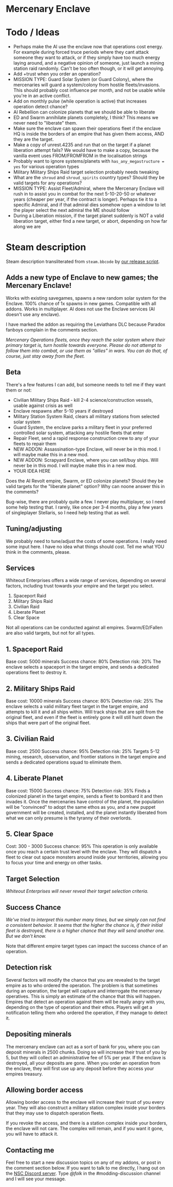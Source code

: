 # Mercenary Enclave

# Todo / Ideas
- Perhaps make the AI use the enclave now that operations cost energy. For example during forced truce periods where they cant attack someone they want to attack, or if they simply have too much energy laying around, and a negative opinion of someone, just launch a mining station raid randomly. Can't be too often though, or it will get annoying.
- Add +trust when you order an operation?
- MISSION TYPE: Guard Solar System (or Guard Colony), where the mercenaries will guard a system/colony from hostile fleets/invasions. This should probably cost influence per month, and not be usable while you're in an active conflict.
- Add on monthly pulse (while operation is active) that increases operation detect chance?
- AI Rebellion can colonize planets that we should be able to liberate
- ED and Swarm annihilate planets completely, I think? This means we never need to "liberate" them.
- Make sure the enclave can spawn their operations fleet if the enclave HQ is inside the borders of an empire that has given them access, AND they are the target.
- Make a copy of unrest.4235 and run that on the target if a planet liberation attempt fails? We would have to make a copy, because the vanilla event uses FROM/FROMFROM in the localisation strings
- Probably want to ignore systems/planets with `has_any_megastructure = yes` for various operation types
- Military Military Ships Raid target selection probably needs tweaking
- What are the `shroud` and `shroud_spirits` country types? Should they be valid targets for any operations?
- MISSION TYPE: Assist Fleet/Admiral, where the Mercenary Enclave will rush in to assist you in combat for the next 5-10-20-50 or whatever years (cheaper per year, if the contract is longer). Perhaps tie it to a specific Admiral, and if that admiral dies somehow open a window to let the player select the next admiral the ME should follow
- During a Liberation mission, if the target planet suddenly is NOT a valid liberation target, either find a new target, or abort, depending on how far along we are

# Steam description

[//]: # (start)
Steam description transliterated from `steam.bbcode` by [our release script](https://raw.githubusercontent.com/stellaris-mods/scripts/master/stlrel).

## **Adds a new type of Enclave to new games; the Mercenary Enclave\!**
Works with existing savegames, spawns a new random solar system for the Enclave\.
100% chance of 1x spawns in new games\.
Compatible with all addons\.
Works in multiplayer\.
AI does not use the Enclave services (AI doesn't use any enclave)\.

I have marked the addon as requiring the Leviathans DLC because Paradox fanboys complain in the comments section\.

_Mercenary Operations fleets, once they reach the solar system where their primary target is, turn hostile towards everyone\. Please do not attempt to follow them into combat, or use them as "allies" in wars\. You can do that, of course, just stay away from the fleet\._

## Beta
There's a few features I can add, but someone needs to tell me if they want them or not:

* Civilian Military Ships Raid \- kill 2\-4 science/construction vessels, usable against crisis as well
* Enclave respawns after 5\-10 years if destroyed
* Military Station System Raid, clears all military stations from selected solar system
* Guard System, the enclave parks a military fleet in your preferred controlled solar system, attacking any hostile fleets that enter
* Repair Fleet, send a rapid response construction crew to any of your fleets to repair them
* NEW ADDON: Assassination\-type Enclave, will never be in this mod\. I will maybe make this in a new mod\.
* NEW ADDON: Scrapyard Enclave, where you can sell/buy ships\. Will never be in this mod\. I will maybe make this in a new mod\.
* YOUR IDEA HERE


Does the AI Revolt empire, Swarm, or ED colonize planets? Should they be valid targets for the "liberate planet" option? Why can noone answer this in the comments?

Bug\-wise, there are probably quite a few\. I never play multiplayer, so I need some help testing that\. I rarely, like once per 3\-4 months, play a few years of singleplayer Stellaris, so I need help testing that as well\.

## Tuning/adjusting
We probably need to tune/adjust the costs of some operations\. I really need some input here\. I have no idea what things should cost\. Tell me what YOU think in the comments, please\.

## Services
Whiteout Enterprises offers a wide range of services, depending on several factors, including trust towards your empire and the target you select\.

1. Spaceport Raid
1. Military Ships Raid
1. Civilian Raid
1. Liberate Planet
1. Clear Space



Not all operations can be conducted against all empires\. Swarm/ED/Fallen are also valid targets, but not for all types\.

## 1\. Spaceport Raid
Base cost: 5000 minerals
Success chance: 80%
Detection risk: 20%
The enclave selects a spaceport in the target empire, and sends a dedicated operations fleet to destroy it\.

## 2\. Military Ships Raid
Base cost: 10000 minerals
Success chance: 80%
Detection risk: 25%
The enclave selects a valid military fleet target in the target empire, and attempts to kill it and all ships within\. Will track ships that are split from the original fleet, and even if the fleet is entirely gone it will still hunt down the ships that were part of the original fleet\.

## 3\. Civilian Raid
Base cost: 2500
Success chance: 95%
Detection risk: 25%
Targets 5\-12 mining, research, observation, and frontier stations in the target empire and sends a dedicated operations squad to eliminate them\.

## 4\. Liberate Planet
Base cost: 15000
Success chance: 75%
Detection risk: 35%
Finds a colonized planet in the target empire, sends a fleet to bombard it and then invades it\. Once the mercenaries have control of the planet, the population will be "convinced" to adopt the same ethos as you, and a new puppet government will be created, installed, and the planet instantly liberated from what we can only presume is the tyranny of their overlords\.

## 5\. Clear Space
Cost: 300 \- 3000
Success chance: 95%
This operation is only available once you reach a certain trust level with the enclave\. They will dispatch a fleet to clear out space monsters around inside your territories, allowing you to focus your time and energy on other tasks\.

## Target Selection
_Whiteout Enterprises will never reveal their target selection criteria\._

## Success Chance
_We've tried to interpret this number many times, but we simply can not find a consistent behavior\. It seems that the higher the chance is, if their initial fleet is destroyed, there is a higher chance that they will send another one\.
But we don't know\._

Note that different empire target types can impact the success chance of an operation\.

## Detection risk
Several factors will modify the chance that you are revealed to the target empire as to who ordered the operation\. The problem is that sometimes during an operation, the target will capture and interrogate the mercenary operatives\. This is simply an estimate of the chance that this will happen\.
Empires that detect an operation against them will be really angry with you, depending on the type of operation and their ethos\.
Players will get a notification telling them who ordered the operation, if they manage to detect it\.

## Depositing minerals
The mercenary enclave can act as a sort of bank for you, where you can deposit minerals in 2500 chunks\. Doing so will increase their trust of you by 5, but they will collect an administrative fee of 5% per year\.
If the enclave is destroyed, all your deposits are gone\.
When you order an operation from the enclave, they will first use up any deposit before they access your empires treasury\.

## Allowing border access
Allowing border access to the enclave will increase their trust of you every year\. They will also construct a military station complex inside your borders that they may use to dispatch operation fleets\.

If you revoke the access, and there is a station complex inside your borders, the enclave will not care\. The complex will remain, and if you want it gone, you will have to attack it\.

## Contacting me
Feel free to start a new discussion topics on any of my addons, or post in the comment section below\. If you want to talk to me directly, I hang out on the [NSC Discord server](https://discord\.gg/K9jUfws)\. Type _@folk_ in the \#modding\-discussion channel and I will see your message\.


[//]: # (stop)
